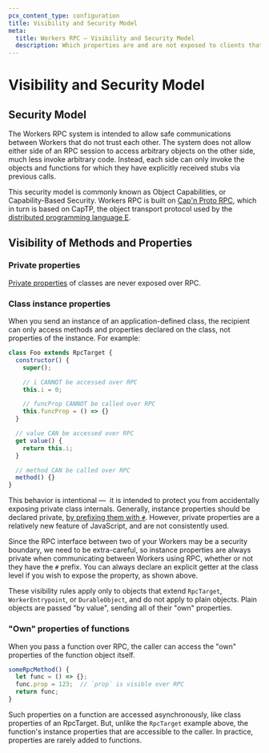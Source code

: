 ```yaml
---
pcx_content_type: configuration
title: Visibility and Security Model
meta:
  title: Workers RPC — Visibility and Security Model
  description: Which properties are and are not exposed to clients that communicate with your Worker or Durable Object via RPC
---
```


# Visibility and Security Model

## Security Model

The Workers RPC system is intended to allow safe communications between Workers that do not trust each other. The system does not allow either side of an RPC session to access arbitrary objects on the other side, much less invoke arbitrary code. Instead, each side can only invoke the objects and functions for which they have explicitly received stubs via previous calls.

This security model is commonly known as Object Capabilities, or Capability-Based Security. Workers RPC is built on [Cap'n Proto RPC](https://capnproto.org/rpc.html), which in turn is based on CapTP, the object transport protocol used by the [distributed programming language E](https://www.crockford.com/ec/etut.html).

## Visibility of Methods and Properties

### Private properties

[Private properties](https://developer.mozilla.org/en-US/docs/Web/JavaScript/Reference/Classes/Private_properties) of classes are never exposed over RPC.

### Class instance properties

When you send an instance of an application-defined class, the recipient can only access methods and properties declared on the class, not properties of the instance. For example:

```js
class Foo extends RpcTarget {
  constructor() {
    super();

    // i CANNOT be accessed over RPC
    this.i = 0;

    // funcProp CANNOT be called over RPC
    this.funcProp = () => {}
  }

  // value CAN be accessed over RPC
  get value() {
    return this.i;
  }

  // method CAN be called over RPC
  method() {}
}
```

This behavior is intentional —  it is intended to protect you from accidentally exposing private class internals. Generally, instance properties should be declared private, [by prefixing them with `#`](https://developer.mozilla.org/en-US/docs/Web/JavaScript/Reference/Classes/Private_properties). However, private properties are a relatively new feature of JavaScript, and are not consistently used.

Since the RPC interface between two of your Workers may be a security boundary, we need to be extra-careful, so instance properties are always private when communicating between Workers using RPC, whether or not they have the `#` prefix. You can always declare an explicit getter at the class level if you wish to expose the property, as shown above.

These visibility rules apply only to objects that extend `RpcTarget`, `WorkerEntrypoint`, or `DurableObject`, and do not apply to plain objects. Plain objects are passed "by value", sending all of their "own" properties.

### "Own" properties of functions

When you pass a function over RPC, the caller can access the "own" properties of the function object itself.

```js
someRpcMethod() {
  let func = () => {};
  func.prop = 123;  // `prop` is visible over RPC
  return func;
}
```

Such properties on a function are accessed asynchronously, like class properties of an RpcTarget. But, unlike the `RpcTarget` example above, the function's instance properties that are accessible to the caller. In practice, properties are rarely added to functions.